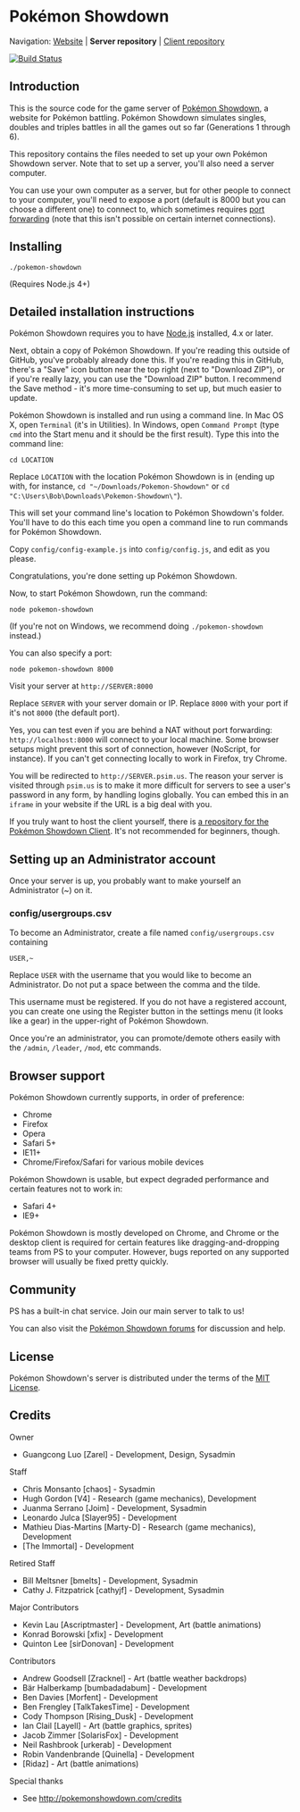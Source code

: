 Pokémon Showdown
========================================================================

Navigation: [Website][1] | **Server repository** | [Client repository][2]

  [1]: http://pokemonshowdown.com/
  [2]: https://github.com/Zarel/Pokemon-Showdown-Client

[![Build Status](https://travis-ci.org/abyll/Pokemon-Showdown.svg?branch=tpp-micro)](https://travis-ci.org/abyll/Pokemon-Showdown)

Introduction
------------------------------------------------------------------------

This is the source code for the game server of [Pokémon Showdown][3], a website for Pokémon battling. Pokémon Showdown simulates singles, doubles and triples battles in all the games out so far (Generations 1 through 6).

This repository contains the files needed to set up your own Pokémon Showdown server. Note that to set up a server, you'll also need a server computer.

You can use your own computer as a server, but for other people to connect to your computer, you'll need to expose a port (default is 8000 but you can choose a different one) to connect to, which sometimes requires [port forwarding][4] (note that this isn't possible on certain internet connections).

  [3]: http://pokemonshowdown.com/
  [4]: http://en.wikipedia.org/wiki/Port_forwarding


Installing
------------------------------------------------------------------------

    ./pokemon-showdown

(Requires Node.js 4+)


Detailed installation instructions
------------------------------------------------------------------------

Pokémon Showdown requires you to have [Node.js][5] installed, 4.x or later.

Next, obtain a copy of Pokémon Showdown. If you're reading this outside of GitHub, you've probably already done this. If you're reading this in GitHub, there's a "Save" icon button near the top right (next to "Download ZIP"), or if you're really lazy, you can use the "Download ZIP" button. I recommend the Save method - it's more time-consuming to set up, but much easier to update.

Pokémon Showdown is installed and run using a command line. In Mac OS X, open `Terminal` (it's in Utilities). In Windows, open `Command Prompt` (type `cmd` into the Start menu and it should be the first result). Type this into the command line:

    cd LOCATION

Replace `LOCATION` with the location Pokémon Showdown is in (ending up with, for instance, `cd "~/Downloads/Pokemon-Showdown"` or `cd "C:\Users\Bob\Downloads\Pokemon-Showdown\"`).

This will set your command line's location to Pokémon Showdown's folder. You'll have to do this each time you open a command line to run commands for Pokémon Showdown.

Copy `config/config-example.js` into `config/config.js`, and edit as you please.

Congratulations, you're done setting up Pokémon Showdown.

Now, to start Pokémon Showdown, run the command:

    node pokemon-showdown

(If you're not on Windows, we recommend doing `./pokemon-showdown` instead.)

You can also specify a port:

    node pokemon-showdown 8000

Visit your server at `http://SERVER:8000`

Replace `SERVER` with your server domain or IP. Replace `8000` with your port if it's not `8000` (the default port).

Yes, you can test even if you are behind a NAT without port forwarding: `http://localhost:8000` will connect to your local machine. Some browser setups might prevent this sort of connection, however (NoScript, for instance). If you can't get connecting locally to work in Firefox, try Chrome.

You will be redirected to `http://SERVER.psim.us`. The reason your server is visited through `psim.us` is to make it more difficult for servers to see a user's password in any form, by handling logins globally. You can embed this in an `iframe` in your website if the URL is a big deal with you.

If you truly want to host the client yourself, there is [a repository for the Pokémon Showdown Client][6]. It's not recommended for beginners, though.

  [5]: https://nodejs.org/
  [6]: https://github.com/Zarel/Pokemon-Showdown-Client


Setting up an Administrator account
------------------------------------------------------------------------

Once your server is up, you probably want to make yourself an Administrator (~) on it.

### config/usergroups.csv

To become an Administrator, create a file named `config/usergroups.csv` containing

    USER,~

Replace `USER` with the username that you would like to become an Administrator. Do not put a space between the comma and the tilde.

This username must be registered. If you do not have a registered account, you can create one using the Register button in the settings menu (it looks like a gear) in the upper-right of Pokémon Showdown.

Once you're an administrator, you can promote/demote others easily with the `/admin`, `/leader`, `/mod`, etc commands.


Browser support
------------------------------------------------------------------------

Pokémon Showdown currently supports, in order of preference:

 - Chrome
 - Firefox
 - Opera
 - Safari 5+
 - IE11+
 - Chrome/Firefox/Safari for various mobile devices

Pokémon Showdown is usable, but expect degraded performance and certain features not to work in:

 - Safari 4+
 - IE9+

Pokémon Showdown is mostly developed on Chrome, and Chrome or the desktop client is required for certain features like dragging-and-dropping teams from PS to your computer. However, bugs reported on any supported browser will usually be fixed pretty quickly.


Community
------------------------------------------------------------------------

PS has a built-in chat service. Join our main server to talk to us!

You can also visit the [Pokémon Showdown forums][7] for discussion and help.

  [7]: http://www.smogon.com/forums/forums/pok%C3%A9mon-showdown.209/


License
------------------------------------------------------------------------

Pokémon Showdown's server is distributed under the terms of the [MIT License][8].

  [8]: https://github.com/Zarel/Pokemon-Showdown/blob/master/LICENSE


Credits
------------------------------------------------------------------------

Owner

- Guangcong Luo [Zarel] - Development, Design, Sysadmin

Staff

- Chris Monsanto [chaos] - Sysadmin
- Hugh Gordon [V4] - Research (game mechanics), Development
- Juanma Serrano [Joim] - Development, Sysadmin
- Leonardo Julca [Slayer95] - Development
- Mathieu Dias-Martins [Marty-D] - Research (game mechanics), Development
- [The Immortal] - Development

Retired Staff

- Bill Meltsner [bmelts] - Development, Sysadmin
- Cathy J. Fitzpatrick [cathyjf] - Development, Sysadmin

Major Contributors

- Kevin Lau [Ascriptmaster] - Development, Art (battle animations)
- Konrad Borowski [xfix] - Development
- Quinton Lee [sirDonovan] - Development

Contributors

- Andrew Goodsell [Zracknel] - Art (battle weather backdrops)
- Bär Halberkamp [bumbadadabum] - Development
- Ben Davies [Morfent] - Development
- Ben Frengley [TalkTakesTime] - Development
- Cody Thompson [Rising_Dusk] - Development
- Ian Clail [Layell] - Art (battle graphics, sprites)
- Jacob Zimmer [SolarisFox] - Development
- Neil Rashbrook [urkerab] - Development
- Robin Vandenbrande [Quinella] - Development
- [Ridaz] - Art (battle animations)

Special thanks

- See http://pokemonshowdown.com/credits
